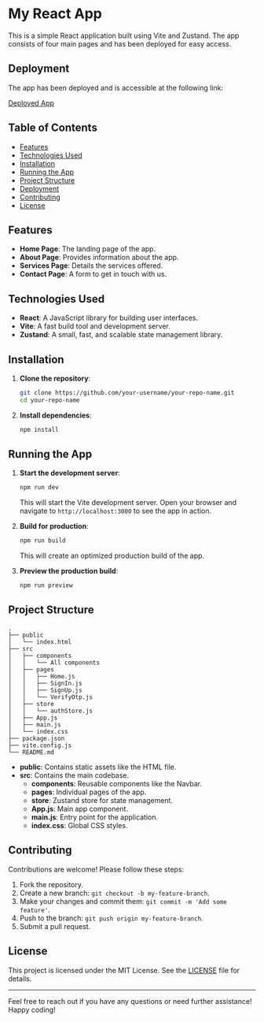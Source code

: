 # My React App

This is a simple React application built using Vite and Zustand. The app consists of four main pages and has been deployed for easy access.

## Deployment

The app has been deployed and is accessible at the following link:

[Deployed App](https://highwaydeliteclientapp.onrender.com)

## Table of Contents

- [Features](#features)
- [Technologies Used](#technologies-used)
- [Installation](#installation)
- [Running the App](#running-the-app)
- [Project Structure](#project-structure)
- [Deployment](#deployment)
- [Contributing](#contributing)
- [License](#license)

## Features

- **Home Page**: The landing page of the app.
- **About Page**: Provides information about the app.
- **Services Page**: Details the services offered.
- **Contact Page**: A form to get in touch with us.

## Technologies Used

- **React**: A JavaScript library for building user interfaces.
- **Vite**: A fast build tool and development server.
- **Zustand**: A small, fast, and scalable state management library.

## Installation

1. **Clone the repository**:

    ```sh
    git clone https://github.com/your-username/your-repo-name.git
    cd your-repo-name
    ```

2. **Install dependencies**:

    ```sh
    npm install
    ```

## Running the App

1. **Start the development server**:

    ```sh
    npm run dev
    ```

    This will start the Vite development server. Open your browser and navigate to `http://localhost:3000` to see the app in action.

2. **Build for production**:

    ```sh
    npm run build
    ```

    This will create an optimized production build of the app.

3. **Preview the production build**:

    ```sh
    npm run preview
    ```

## Project Structure

```
.
├── public
│   └── index.html
├── src
│   ├── components
│   │   └── All components
│   ├── pages
│   │   ├── Home.js
│   │   ├── SignIn.js
│   │   ├── SignUp.js
│   │   └── VerifyOtp.js
│   ├── store
│   │   └── authStore.js
│   ├── App.js
│   ├── main.js
│   └── index.css
├── package.json
├── vite.config.js
└── README.md
```

- **public**: Contains static assets like the HTML file.
- **src**: Contains the main codebase.
  - **components**: Reusable components like the Navbar.
  - **pages**: Individual pages of the app.
  - **store**: Zustand store for state management.
  - **App.js**: Main app component.
  - **main.js**: Entry point for the application.
  - **index.css**: Global CSS styles.



## Contributing

Contributions are welcome! Please follow these steps:

1. Fork the repository.
2. Create a new branch: `git checkout -b my-feature-branch`.
3. Make your changes and commit them: `git commit -m 'Add some feature'`.
4. Push to the branch: `git push origin my-feature-branch`.
5. Submit a pull request.

## License

This project is licensed under the MIT License. See the [LICENSE](LICENSE) file for details.

---

Feel free to reach out if you have any questions or need further assistance! Happy coding!